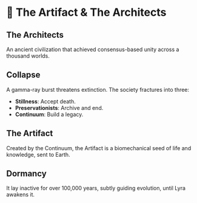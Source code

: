 # 🧬 The Artifact & The Architects

## The Architects
An ancient civilization that achieved consensus-based unity across a thousand worlds.

## Collapse
A gamma-ray burst threatens extinction. The society fractures into three:
- **Stillness**: Accept death.
- **Preservationists**: Archive and end.
- **Continuum**: Build a legacy.

## The Artifact
Created by the Continuum, the Artifact is a biomechanical seed of life and knowledge, sent to Earth.

## Dormancy
It lay inactive for over 100,000 years, subtly guiding evolution, until Lyra awakens it.
